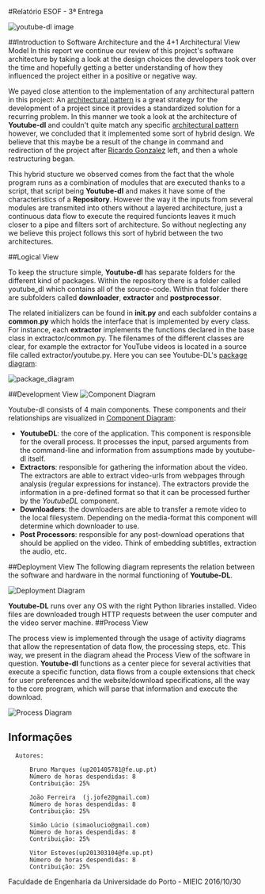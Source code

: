 #Relatório ESOF - 3ª Entrega

![youtube-dl image](https://github.com/atomicscale/youtube-dl/blob/master/ESOF-Docs/images1/youtube-dl.jpg)


##Introduction to Software Architecture and the 4+1 Architectural View Model
  In this report we continue our review of this project's software architecture by taking a look at the design choices the developers took over the time and hopefully getting a better understanding of how they influenced the project either in a positive or negative way.
 
 We payed close attention to the implementation of any architectural pattern in this project: An [architectural pattern](https://en.wikipedia.org/wiki/Architectural_pattern) is a great strategy for the development of a project since it provides a standardized solution for a recurring problem. In this manner we took a look at the architecture of **Youtube-dl** and couldn't quite match any specific [architectural pattern](https://en.wikipedia.org/wiki/Architectural_pattern) however, we concluded that it implemented some sort of hybrid design. We believe that this maybe be a result of the change in command and redirection of the project after [Ricardo Gonzalez](https://github.com/rg3) left, and then a whole restructuring began.
  
  This hybrid stucture we observed comes from the fact that the whole program runs as a combination of modules that are executed thanks to a script, that script being **Youtube-dl** and makes it have some of the characteristics of a **Repository**. However the way it the inputs from several modules are transmited into others without a layered architecture, just a continuous data flow to execute the required funcionts leaves it much closer to a pipe and filters sort of architecture.
  So without neglecting any we believe this project follows this sort of hybrid between the two architectures.
  
##Logical View
  
  To keep the structure simple, **Youtube-dl** has separate folders for the different kind of packages. Within the repository there is a folder called youtube_dl which contains all of the source-code. Within that folder there are subfolders called **downloader**, **extractor** and **postprocessor**. 
 
 The related initializers can be found in **__init__.py** and each subfolder contains a **common.py** which holds the interface that is implemented by every class. For instance, each **extractor** implements the functions declared in the base class in extractor/common.py. The filenames of the different classes are clear, for example the extractor for YouTube videos is located in a source file called extractor/youtube.py. Here you can see Youtube-DL's [package diagram](https://en.wikipedia.org/wiki/Package_diagram):

![package_diagram](https://github.com/atomicscale/youtube-dl/blob/master/ESOF-Docs/images3/PackageView.png)

##Development View
![Component Diagram](https://github.com/atomicscale/youtube-dl/blob/master/ESOF-Docs/images3/Component%20Diagram.png)


Youtube-dl consists of 4 main components. These components and their relationships are visualized in [Component Diagram](https://github.com/atomicscale/youtube-dl/blob/master/ESOF-Docs/images3/Component%20Diagram.png):
* **YoutubeDL**: the core of the application. This component is responsible for the overall process. It processes the input, parsed arguments from the command-line and information from assumptions made by youtube-dl itself.  
* **Extractors**: responsible for gathering the information about the video. The extractors are able to extract video-urls from webpages through analysis (regular expressions for instance). The extractors provide the information in a pre-defined format so that it can be processed further by the *YoutubeDL* component.  
* **Downloaders**: the downloaders are able to transfer a remote video to the local filesystem. Depending on the media-format this component will determine which downloader to use.
* **Post Processors**: responsible for any post-download operations that should be applied on the video. Think of embedding subtitles, extraction the audio, etc.

##Deployment View
The following diagram represents the relation between the software and hardware in the normal functioning of **Youtube-DL**.

![Deployment Diagram](https://github.com/atomicscale/youtube-dl/blob/master/ESOF-Docs/images3/esof3_deployment.png)

**Youtube-DL** runs over any OS with the right Python libraries installed. Video files are downloaded trough HTTP requests between the user computer and the video server machine.
##Process View

The process view is implemented through the usage of activity diagrams that allow the representation of data flow, the processing steps, etc. This way, we present in the diagram ahead the Process View of the software in question. **Youtube-dl** functions as a center piece for several activities that execute a specific function, data flows from a couple extensions that check for user preferences and the website/download specifications, all the way to the core program, which will parse that information and execute the download.

![Process Diagram](https://github.com/atomicscale/youtube-dl/blob/master/ESOF-Docs/images3/viewdiagramfixed.png)


## Informações
    
    
      Autores:
      
          Bruno Marques (up201405781@fe.up.pt)
          Número de horas despendidas: 8
          Contribuição: 25%
          
          João Ferreira  (j.jofe2@gmail.com)
          Número de horas despendidas: 8
          Contribuição: 25%
          
          Simão Lúcio (simaolucio@gmail.com)
          Número de horas despendidas: 8
          Contribuição: 25%
          
          Vitor Esteves(up201303104@fe.up.pt)
          Número de horas despendidas: 8
          Contribuição: 25%
          
          
Faculdade de Engenharia da Universidade do Porto - MIEIC
2016/10/30

